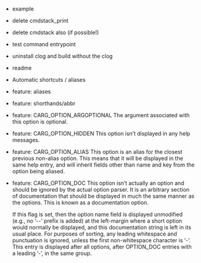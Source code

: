 - example
- delete cmdstack_print
- delete cmdstack also (if possible!)
- test command entrypoint
- uninstall clog and build without the clog
- readme
- Automatic shortcuts / aliases
- feature: aliases
- feature: shorthands/abbr

- feature: CARG_OPTION_ARGOPTIONAL
  The argument associated with this option is optional.

- feature: CARG_OPTION_HIDDEN
  This option isn’t displayed in any help messages.

- feature: CARG_OPTION_ALIAS
  This option is an alias for the closest previous non-alias option. 
  This means that it will be displayed in the same help entry, and will 
  inherit fields other than name and key from the option being aliased.

- feature: CARG_OPTION_DOC
  This option isn’t actually an option and should be ignored by the actual 
  option parser. It is an arbitrary section of documentation that should be 
  displayed in much the same manner as the options. This is known as a 
  documentation option.

  If this flag is set, then the option name field is displayed unmodified 
  (e.g., no ‘--’ prefix is added) at the left-margin where a short option 
  would normally be displayed, and this documentation string is left in its 
  usual place. For purposes of sorting, any leading whitespace and punctuation 
  is ignored, unless the first non-whitespace character is ‘-’. This entry is 
  displayed after all options, after OPTION_DOC entries with a leading ‘-’, 
  in the same group.
